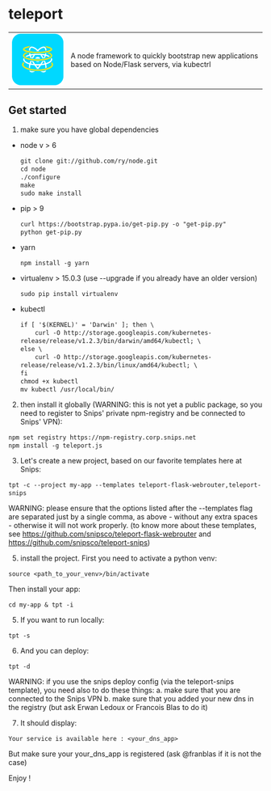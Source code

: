 # teleport

<table>
  <td>
    <img src="icon.png" alt="icon" title="made by @cecilesnips"/>
  </td>
  <td>
    A node framework to quickly bootstrap new applications based on Node/Flask servers, via kubectrl
  </td>
</table>

## Get started

1. make sure you have global dependencies

  - node v > 6
    ```
    git clone git://github.com/ry/node.git
    cd node
    ./configure
    make
    sudo make install
    ```

  - pip > 9
    ```
    curl https://bootstrap.pypa.io/get-pip.py -o "get-pip.py"
    python get-pip.py
    ```

  - yarn
    ```
    npm install -g yarn
    ```

  - virtualenv > 15.0.3 (use --upgrade if you already have an older version)
    ```
    sudo pip install virtualenv
    ```

  - kubectl
    ```
    if [ '$(KERNEL)' = 'Darwin' ]; then \
  		curl -O http://storage.googleapis.com/kubernetes-release/release/v1.2.3/bin/darwin/amd64/kubectl; \
  	else \
  		curl -O http://storage.googleapis.com/kubernetes-release/release/v1.2.3/bin/linux/amd64/kubectl; \
  	fi
  	chmod +x kubectl
  	mv kubectl /usr/local/bin/
    ```

2. then install it globally (WARNING: this is not yet a public package, so you need
  to register to Snips' private npm-registry and be connected to Snips' VPN):
  ```
  npm set registry https://npm-registry.corp.snips.net
  npm install -g teleport.js
  ```

3. Let's create a new project, based on our favorite templates here at Snips:
  ```
  tpt -c --project my-app --templates teleport-flask-webrouter,teleport-snips
  ```
  WARNING: please ensure that the options listed after the --templates flag are separated just by a single comma, as above - without any extra spaces - otherwise it will not work properly.
  (to know more about these templates, see https://github.com/snipsco/teleport-flask-webrouter and https://github.com/snipsco/teleport-snips)

5. install the project. First you need to activate a python venv:
  ```
  source <path_to_your_venv>/bin/activate
  ```
  Then install your app:
  ```
  cd my-app & tpt -i
  ```

5. If you want to run locally:
  ```
  tpt -s
  ```

6. And you can deploy:
  ```
  tpt -d
  ```
  WARNING: if you use the snips deploy config (via the teleport-snips template),
  you need also to do these things:
  a. make sure that you are connected to the Snips VPN
  b. make sure that you added your new dns in the registry (but ask Erwan Ledoux or Francois Blas to do it)

7. It should display:
  ```
  Your service is available here : <your_dns_app>
  ```
  But make sure your your_dns_app is registered (ask @franblas if it is not the case)

Enjoy !
